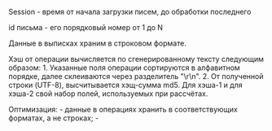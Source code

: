 Session - время от начала загрузки писем, до обработки последнего

id письма - его порядковый номер от 1 до N

Данные в выписках храним в строковом формате.

Хэш от операции вычисляется по сгенерированному тексту следующим образом:
	1. Указанные поля операции сортируются в алфавитном порядке, далее склеиваются через разделитель "\r\n".
	2. От полученной строки (UTF-8), высчитывается хэщ-сумма md5.
	Для хэша-1 и для хэша-2 свой набор полей, используемых при рассчётах.


Оптимизация:
	- данные в операциях хранить в соответствующих форматах, а не строках;
	- 
